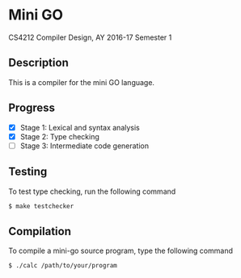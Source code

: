 # Mini GO

CS4212 Compiler Design, AY 2016-17 Semester 1

## Description

This is a compiler for the mini GO language.

## Progress

- [x] Stage 1: Lexical and syntax analysis
- [x] Stage 2: Type checking
- [ ] Stage 3: Intermediate code generation

## Testing

To test type checking, run the following command

```bash
$ make testchecker
```

## Compilation

To compile a mini-go source program, type the following command

```bash
$ ./calc /path/to/your/program
```
